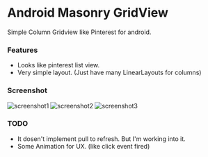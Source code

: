 Android Masonry GridView
====================

Simple Column Gridview like Pinterest for android.


### Features

 - Looks like pinterest list view.
 - Very simple layout. (Just have many LinearLayouts for columns)


### Screenshot

![screenshot1](https://github.com/QuadFlask/ansroid-masonry-gridview/blob/master/screenshot/Screenshot_2014-02-06-14-31-13.png?raw=true)
![screenshot2](https://github.com/QuadFlask/ansroid-masonry-gridview/blob/master/screenshot/Screenshot_2014-02-06-15-21-29.png?raw=true)
![screenshot3](https://github.com/QuadFlask/ansroid-masonry-gridview/blob/master/screenshot/Screenshot_2014-02-06-15-21-34.png?raw=ture)


### TODO

 - It dosen't implement  pull to refresh. But I'm working into it.
 - Some Animation for UX. (like click event fired)
